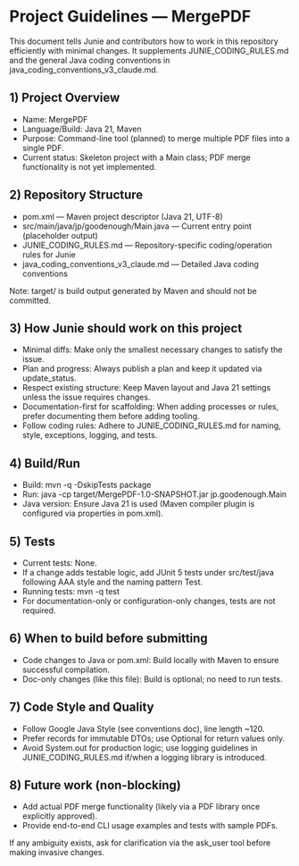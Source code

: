 # Project Guidelines — MergePDF

This document tells Junie and contributors how to work in this repository efficiently with minimal changes. It supplements JUNIE_CODING_RULES.md and the general Java coding conventions in java_coding_conventions_v3_claude.md.

## 1) Project Overview
- Name: MergePDF
- Language/Build: Java 21, Maven
- Purpose: Command-line tool (planned) to merge multiple PDF files into a single PDF.
- Current status: Skeleton project with a Main class; PDF merge functionality is not yet implemented.

## 2) Repository Structure
- pom.xml — Maven project descriptor (Java 21, UTF-8)
- src/main/java/jp/goodenough/Main.java — Current entry point (placeholder output)
- JUNIE_CODING_RULES.md — Repository-specific coding/operation rules for Junie
- java_coding_conventions_v3_claude.md — Detailed Java coding conventions

Note: target/ is build output generated by Maven and should not be committed.

## 3) How Junie should work on this project
- Minimal diffs: Make only the smallest necessary changes to satisfy the issue.
- Plan and progress: Always publish a plan and keep it updated via update_status.
- Respect existing structure: Keep Maven layout and Java 21 settings unless the issue requires changes.
- Documentation-first for scaffolding: When adding processes or rules, prefer documenting them before adding tooling.
- Follow coding rules: Adhere to JUNIE_CODING_RULES.md for naming, style, exceptions, logging, and tests.

## 4) Build/Run
- Build: mvn -q -DskipTests package
- Run: java -cp target/MergePDF-1.0-SNAPSHOT.jar jp.goodenough.Main
- Java version: Ensure Java 21 is used (Maven compiler plugin is configured via properties in pom.xml).

## 5) Tests
- Current tests: None.
- If a change adds testable logic, add JUnit 5 tests under src/test/java following AAA style and the naming pattern <ClassName>Test.
- Running tests: mvn -q test
- For documentation-only or configuration-only changes, tests are not required.

## 6) When to build before submitting
- Code changes to Java or pom.xml: Build locally with Maven to ensure successful compilation.
- Doc-only changes (like this file): Build is optional; no need to run tests.

## 7) Code Style and Quality
- Follow Google Java Style (see conventions doc), line length ~120.
- Prefer records for immutable DTOs; use Optional for return values only.
- Avoid System.out for production logic; use logging guidelines in JUNIE_CODING_RULES.md if/when a logging library is introduced.

## 8) Future work (non-blocking)
- Add actual PDF merge functionality (likely via a PDF library once explicitly approved).
- Provide end-to-end CLI usage examples and tests with sample PDFs.

If any ambiguity exists, ask for clarification via the ask_user tool before making invasive changes.
